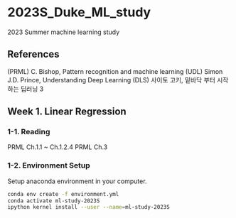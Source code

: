 # 2023S_Duke_ML_study
2023 Summer machine learning study

## References
(PRML) C. Bishop, Pattern recognition and machine learning
(UDL) Simon J.D. Prince, Understanding Deep Learning
(DLS) 사이토 고키, 밑바닥 부터 시작하는 딥러닝 3

## Week 1. Linear Regression
### 1-1. Reading
PRML Ch.1.1 ~ Ch.1.2.4
PRML Ch.3

### 1-2. Environment Setup
Setup anaconda environment in your computer.

```sh
conda env create -f environment.yml 
conda activate ml-study-2023S
ipython kernel install --user --name=ml-study-2023S
```
